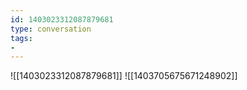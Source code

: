 ```yaml
---
id: 1403023312087879681
type: conversation
tags:
- 
---
```

![[1403023312087879681]]
![[1403705675671248902]]


